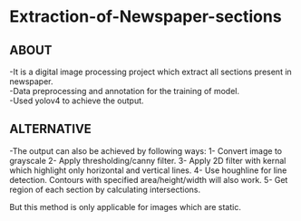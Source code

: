 # Extraction-of-Newspaper-sections

## ABOUT

-It is a digital image processing project which extract all sections present in newspaper. <br>
-Data preprocessing and annotation for the training of model. <br>
-Used yolov4 to achieve the output.


## ALTERNATIVE

-The output can also be achieved by following ways:
1- Convert image to grayscale
2- Apply thresholding/canny filter.
3- Apply 2D filter with kernal which highlight only horizontal and vertical lines.
4- Use houghline for line detection. Contours with specified area/height/width will also work.
5- Get region of each section by calculating intersections.

But this method is only applicable for images which are static.
